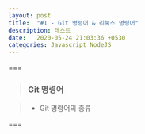 ```yaml
---
layout: post
title:  "#1 - Git 명령어 & 리눅스 명령어"
description: 테스트
date:   2020-05-24 21:03:36 +0530
categories: Javascript NodeJS
---
```


===   

> ### Git 명령어

>   + Git 명령어의 종류


===   